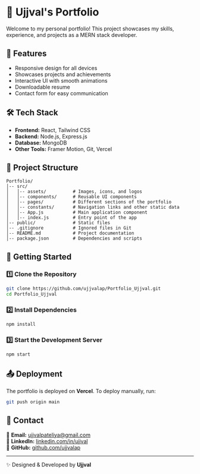 
# 🚀 Ujjval's Portfolio

Welcome to my personal portfolio! This project showcases my skills, experience, and projects as a MERN stack developer.


## 📌 Features
- Responsive design for all devices
- Showcases projects and achievements
- Interactive UI with smooth animations
- Downloadable resume
- Contact form for easy communication

## 🛠️ Tech Stack
- **Frontend:** React, Tailwind CSS
- **Backend:** Node.js, Express.js
- **Database:** MongoDB
- **Other Tools:** Framer Motion, Git, Vercel

## 📂 Project Structure
```
Portfolio/
│-- src/
│   │-- assets/          # Images, icons, and logos
│   │-- components/      # Reusable UI components
│   │-- pages/           # Different sections of the portfolio
│   │-- constants/       # Navigation links and other static data
│   │-- App.js           # Main application component
│   │-- index.js         # Entry point of the app
│-- public/              # Static files
│-- .gitignore           # Ignored files in Git
│-- README.md            # Project documentation
│-- package.json         # Dependencies and scripts
```

## 🚀 Getting Started
### 1️⃣ Clone the Repository
```sh
git clone https://github.com/ujjvalap/Portfolio_Ujjval.git
cd Portfolio_Ujjval
```

### 2️⃣ Install Dependencies
```sh
npm install
```

### 3️⃣ Start the Development Server
```sh
npm start
```

## 📤 Deployment
The portfolio is deployed on **Vercel**.
To deploy manually, run:
```sh
git push origin main
```

## 📧 Contact
📩 **Email:** ujjvalpateliya@gmail.com  
🔗 **LinkedIn:** [linkedin.com/in/ujjval](https://linkedin.com/in/ujjval-pateliya-qwer2005)  
🐙 **GitHub:** [github.com/ujjvalap](https://github.com/ujjvalap)

---
✨ Designed & Developed by **Ujjval**
